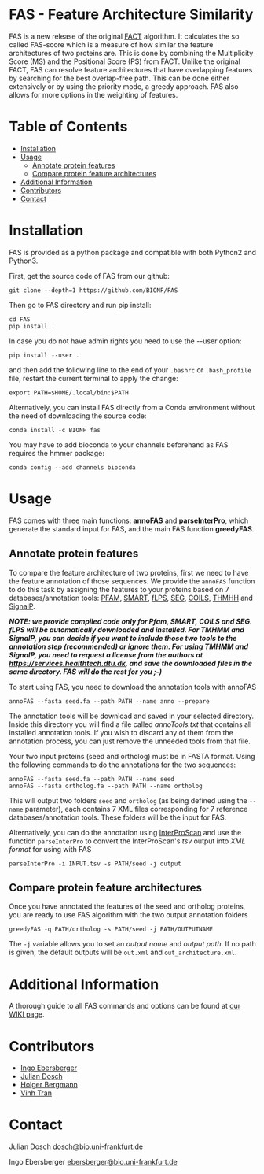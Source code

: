 # FAS - Feature Architecture Similarity

FAS is a new release of the original [FACT](https://bmcbioinformatics.biomedcentral.com/articles/10.1186/1471-2105-11-417) algorithm. It calculates the so called FAS-score which is a measure of how similar the feature architectures of two proteins are. This is done by combining the Multiplicity Score (MS) and the Positional Score (PS) from FACT. Unlike the original FACT, FAS can resolve feature architectures that have overlapping features by searching for the best overlap-free path. This can be done either extensively or by using the priority mode, a greedy approach. FAS also allows for more options in the weighting of features.

# Table of Contents
* [Installation](#installation)
* [Usage](#usage)
  * [Annotate protein features](#annotate-protein-features)
  * [Compare protein feature architectures](#compare-protein-feature-architectures)
* [Additional Information](#additional-information)
* [Contributors](#contributors)
* [Contact](#contact)

# Installation

FAS is provided as a python package and compatible with both Python2 and Python3.

First, get the source code of FAS from our github:

```
git clone --depth=1 https://github.com/BIONF/FAS
```

Then go to FAS directory and run pip install:
```
cd FAS
pip install .
```

In case you do not have admin rights you need to use the --user option:
```
pip install --user .
```

and then add the following line to the end of your `.bashrc` or `.bash_profile` file, restart the current terminal to apply the change:
```
export PATH=$HOME/.local/bin:$PATH
```

Alternatively, you can install FAS directly from a Conda environment without the need of downloading the source code:
```
conda install -c BIONF fas
```
You may have to add bioconda to your channels beforehand as FAS requires the hmmer package:
```
conda config --add channels bioconda
```


# Usage

FAS comes with three main functions: **annoFAS** and **parseInterPro**, which generate the standard input for FAS, and the main FAS function **greedyFAS**.

## Annotate protein features
To compare the feature architecture of two proteins, first we need to have the feature annotation of those sequences. We provide the `annoFAS` function to do this task by assigning the features to your proteins based on 7 databases/annotation tools: [PFAM](https://pfam.xfam.org/), [SMART](http://smart.embl-heidelberg.de/), [fLPS](http://biology.mcgill.ca/faculty/harrison/flps.html), [SEG](http://www.biology.wustl.edu/gcg/seg.html), [COILS](https://embnet.vital-it.ch/software/COILS_form.html), [THMHH](http://www.cbs.dtu.dk/services/TMHMM/) and [SignalP](http://www.cbs.dtu.dk/services/SignalP/). 

__*NOTE: we provide compiled code only for Pfam, SMART, COILS and SEG. fLPS will be automatically downloaded and installed. For TMHMM and SignalP, you can decide if you want to include those two tools to the annotation step (recommended) or ignore them. For using TMHMM and SignalP, you need to request a license from the authors at https://services.healthtech.dtu.dk, and save the downloaded files in the same directory. FAS will do the rest for you ;-)*__

To start using FAS, you need to download the annotation tools with annoFAS
```
annoFAS --fasta seed.fa --path PATH --name anno --prepare
```
The annotation tools will be download and saved in your selected directory. Inside this directory you will find a file called *annoTools.txt* that contains all installed annotation tools. If you wish to discard any of them from the annotation process, you can just remove the unneeded tools from that file.

Your two input proteins (seed and ortholog) must be in FASTA format. Using the following commands to do the annotations for the two sequences:

```
annoFAS --fasta seed.fa --path PATH --name seed
annoFAS --fasta ortholog.fa --path PATH --name ortholog
```

This will output two folders `seed` and `ortholog` (as being defined using the `--name` parameter), each contains 7 XML files corresponding for 7 reference databases/annotation tools. These folders will be the input for FAS.


Alternatively, you can do the annotation using [InterProScan](https://www.ebi.ac.uk/interpro/about/interproscan/) and use the function `parseInterPro` to convert the InterProScan's *tsv* output into *XML format* for using with FAS

```
parseInterPro -i INPUT.tsv -s PATH/seed -j output
```

## Compare protein feature architectures

Once you have annotated the features of the seed and ortholog proteins, you are ready to use FAS algorithm with the two output annotation folders

```
greedyFAS -q PATH/ortholog -s PATH/seed -j PATH/OUTPUTNAME
```

The `-j` variable allows you to set an *output name* and *output path*. If no path is given, the default outputs will be `out.xml` and `out_architecture.xml`.

# Additional Information

A thorough guide to all FAS commands and options can be found at [our WIKI page](https://github.com/BIONF/FAS/wiki).

# Contributors
- [Ingo Ebersberger](https://github.com/ebersber)
- [Julian Dosch](https://github.com/JuRuDo)
- [Holger Bergmann](https://github.com/holgerbgm)
- [Vinh Tran](https://github.com/trvinh)

# Contact
Julian Dosch dosch@bio.uni-frankfurt.de

Ingo Ebersberger ebersberger@bio.uni-frankfurt.de
